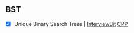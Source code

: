 ## BST
- [x] Unique Binary Search Trees | [InterviewBit](https://www.interviewbit.com/problems/unique-binary-search-trees/) [CPP](unique-binary-search-trees.cpp)
